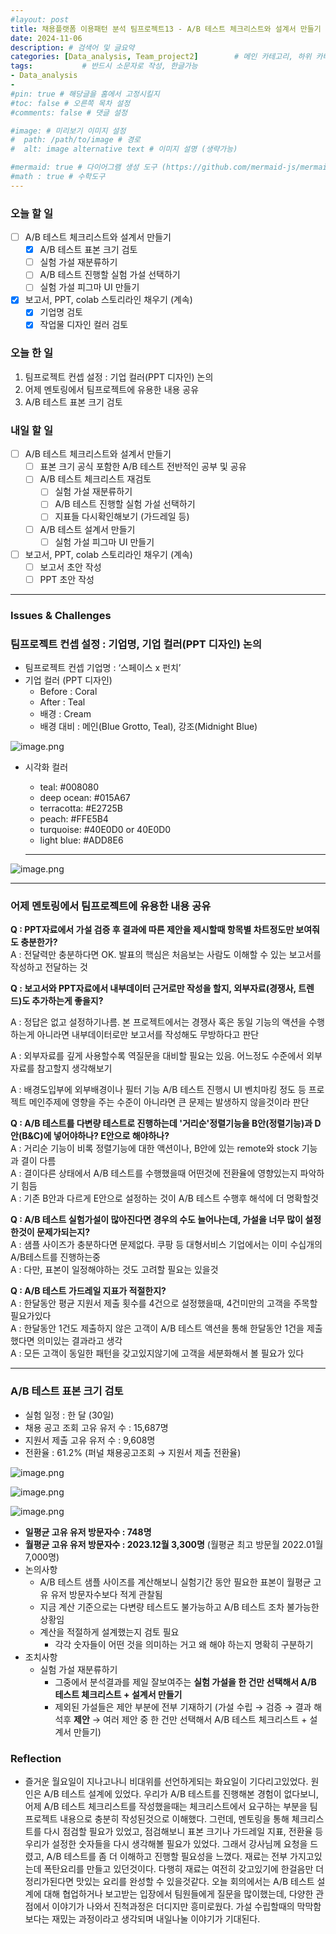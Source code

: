 ```yaml
---
#layout: post
title: 채용플랫폼 이용패턴 분석 팀프로젝트13 - A/B 테스트 체크리스트와 설계서 만들기
date: 2024-11-06
description: # 검색어 및 글요약
categories: [Data_analysis, Team_project2]        # 메인 카테고리, 하위 카테고리(생략가능)
tags:           # 반드시 소문자로 작성, 한글가능
- Data_analysis
- 
#pin: true # 해당글을 홈에서 고정시킬지
#toc: false # 오른쪽 목차 설정
#comments: false # 댓글 설정

#image: # 미리보기 이미지 설정
#  path: /path/to/image # 경로
#  alt: image alternative text # 이미지 설명 (생략가능)

#mermaid: true # 다이어그램 생성 도구 (https://github.com/mermaid-js/mermaid)
#math : true # 수학도구
---
```


### 오늘 할 일

- [ ]  A/B 테스트 체크리스트와 설계서 만들기
    - [x]  A/B 테스트 표본 크기 검토
    - [ ]  실험 가설 재분류하기
    - [ ]  A/B 테스트 진행할 실험 가설 선택하기
    - [ ]  실험 가설 피그마 UI 만들기
- [x]  보고서, PPT, colab 스토리라인 채우기 (계속)
    - [x]  기업명 검토
    - [x]  작업물 디자인 컬러 검토

### 오늘 한 일

1. 팀프로젝트 컨셉 설정 : 기업 컬러(PPT 디자인) 논의
2. 어제 멘토링에서 팀프로젝트에 유용한 내용 공유
3. A/B 테스트 표본 크기 검토

### 내일 할 일

- [ ]  A/B 테스트 체크리스트와 설계서 만들기
    - [ ]  표본 크기 공식 포함한 A/B 테스트 전반적인 공부 및 공유
    - [ ]  A/B 테스트 체크리스트 재검토
        - [ ]  실험 가설 재분류하기
        - [ ]  A/B 테스트 진행할 실험 가설 선택하기
        - [ ]  지표들 다시확인해보기 (가드레일 등)
    - [ ]  A/B 테스트 설계서 만들기
        - [ ]  실험 가설 피그마 UI 만들기
- [ ]  보고서, PPT, colab 스토리라인 채우기 (계속)
    - [ ]  보고서 초안 작성
    - [ ]  PPT 초안 작성

---

### Issues & Challenges

### 팀프로젝트 컨셉 설정 : 기업명, 기업 컬러(PPT 디자인) 논의

- 팀프로젝트 컨셉 기업명 : ‘스페이스 x 펀치’
- 기업 컬러 (PPT 디자인)
    - Before : Coral
    - After : Teal
    - 배경 : Cream
    - 배경 대비 : 메인(Blue Grotto, Teal), 강조(Midnight Blue)

![image.png](/assets/img/team_project2/2-13/1.png)

- 시각화 컬러
    - teal: #008080
    - deep ocean: #015A67
    - terracotta: #E2725B
    - peach: #FFE5B4
    - turquoise: #40E0D0 or 40E0D0
    - light blue: #ADD8E6
    
    ---
    

![image.png](/assets/img/team_project2/2-13/2.png)

---

### 어제 멘토링에서 팀프로젝트에 유용한 내용 공유

**Q : PPT자료에서 가설 검증 후 결과에 따른 제안을 제시할때 항목별 차트정도만 보여줘도 충분한가?**   
A : 전달력만 충분하다면 OK. 발표의 핵심은 처음보는 사람도 이해할 수 있는 보고서를 작성하고 전달하는 것   

**Q : 보고서와 PPT자료에서 내부데이터 근거로만 작성을 할지, 외부자료(경쟁사, 트렌드)도 추가하는게 좋을지?**   

A : 정답은 없고 설정하기나름. 본 프로젝트에서는 경쟁사 혹은 동일 기능의 액션을 수행하는게 아니라면 내부데이터로만 보고서를 작성해도 무방하다고 판단   

A : 외부자료를 깊게 사용할수록 역질문을 대비할 필요는 있음. 어느정도 수준에서 외부자료를 참고할지 생각해보기   

A : 배경도입부에 외부배경이나 필터 기능 A/B 테스트 진행시 UI 벤치마킹 정도 등 프로젝트 메인주제에 영향을 주는 수준이 아니라면 큰 문제는 발생하지 않을것이라 판단   

**Q : A/B 테스트를 다변량 테스트로 진행하는데 '거리순'정렬기능을 B안(정렬기능)과 D안(B&C)에 넣어야하나? E안으로 해야하나?**   
A : 거리순 기능이 비록 정렬기능에 대한 액션이나, B안에 있는 remote와 stock 기능과 결이 다름   
A : 결이다른 상태에서 A/B 테스트를 수행했을때 어떤것에 전환율에 영향있는지 파악하기 힘듬   
A : 기존 B안과 다르게 E안으로 설정하는 것이 A/B 테스트 수행후 해석에 더 명확할것   

**Q : A/B 테스트 실험가설이 많아진다면 경우의 수도 늘어나는데, 가설을 너무 많이 설정한것이 문제가되는지?**   
A : 샘플 사이즈가 충분하다면 문제없다. 쿠팡 등 대형서비스 기업에서는 이미 수십개의 A/B테스트를 진행하는중   
A : 다만, 표본이 일정해야하는 것도 고려할 필요는 있을것   

**Q : A/B 테스트 가드레일 지표가 적절한지?**   
A : 한달동안 평균 지원서 제출 횟수를 4건으로 설정했을때, 4건미만의 고객을 주목할 필요가있다   
A : 한달동안 1건도 제출하지 않은 고객이 A/B 테스트 액션을 통해 한달동안 1건을 제출했다면 의미있는 결과라고 생각   
A : 모든 고객이 동일한 패턴을 갖고있지않기에 고객을 세분화해서 볼 필요가 있다   

---

### A/B 테스트 표본 크기 검토

- 실험 일정 : 한 달 (30일)
- 채용 공고 조회 고유 유저 수 : 15,687명
- 지원서 제출 고유 유저 수 : 9,608명
- 전환율 : 61.2% (퍼널 채용공고조회 → 지원서 제출 전환율)

![image.png](/assets/img/team_project2/2-13/3.png)

![image.png](/assets/img/team_project2/2-13/4.png)

![image.png](/assets/img/team_project2/2-13/5.png)

- **일평균 고유 유저 방문자수 : 748명**
- **월평균 고유 유저 방문자수 : 2023.12월 3,300명** (월평균 최고 방문월 2022.01월 7,000명)
- 논의사항
    - A/B 테스트 샘플 사이즈를 계산해보니 실험기간 동안 필요한 표본이 월평균 고유 유저 방문자수보다 적게 관찰됨
    - 지금 계산 기준으로는 다변량 테스트도 불가능하고 A/B 테스트 조차 불가능한 상황임
    - 계산을 적절하게 설계했는지 검토 필요
        - 각각 숫자들이 어떤 것을 의미하는 거고 왜 해야 하는지 명확히 구분하기
- 조치사항
    - 실험 가설 재분류하기
        - 그중에서 분석결과를 제일 잘보여주는 **실험 가설을 한 건만 선택해서 A/B 테스트 체크리스트 + 설계서 만들기**
        - 제외된 가설들은 제안 부분에 전부 기재하기 (가설 수립 → 검증 → 결과 해석후 **제안** → 여러 제안 중 한 건만 선택해서 A/B 테스트 체크리스트 + 설계서 만들기)

### Reflection

- 즐거운 월요일이 지나고나니 비대위를 선언하게되는 화요일이 기다리고있었다. 원인은 A/B 테스트 설계에 있었다. 우리가 A/B 테스트를 진행해본 경험이 없다보니, 어제 A/B 테스트 체크리스트를 작성했을때는 체크리스트에서 요구하는 부분을 팀프로젝트 내용으로 충분히 작성된것으로 이해했다. 그런데, 멘토링을 통해 체크리스트를 다시 점검할 필요가 있었고, 점검해보니 표본 크기나 가드레일 지표, 전환율 등 우리가 설정한 숫자들을 다시 생각해볼 필요가 있었다. 그래서 강사님께 요청을 드렸고, A/B 테스트를 좀 더 이해하고 진행할 필요성을 느꼈다. 재료는 전부 가지고있는데 폭탄요리를 만들고 있던것이다. 다행히 재료는 여전히 갖고있기에 한걸음만 더 정리가된다면 맛있는 요리를 완성할 수 있을것같다. 오늘 회의에서는 A/B 테스트 설계에 대해 협업하거나 보고받는 입장에서 팀원들에게 질문을 많이했는데, 다양한 관점에서 이야기가 나와서 진척과정은 더디지만 흥미로웠다. 가설 수립할때의 막막함보다는 재밌는 과정이라고 생각되며 내일나눌 이야기가 기대된다.